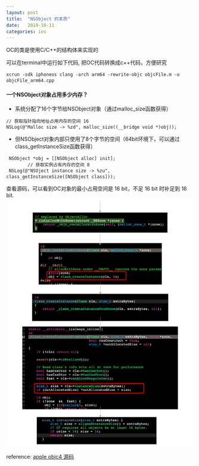 ```yaml
---
layout: post
title:  "NSObject 的本质"
date:   2019-10-11
categories: ios
---
```


OC的类是使用C/C++的结构体来实现的

可以在terminal中运行如下代码, 把OC代码转换成c++代码，方便研究
```Object-C
xcrun -sdk iphoneos clang -arch arm64 -rewrite-objc objcFile.m -o objcFile_arm64.cpp
```

#### 一个NSObject对象占用多少内存？
* 系统分配了16个字节给NSObject对象（通过malloc_size函数获得）
```Object-C
// 获取指针指向地址占用内存的空间 16
NSLog(@"Malloc size -> %zd", malloc_size((__bridge void *)obj));
```
* 但NSObject对象内部只使用了8个字节的空间（64bit环境下，可以通过class_getInstanceSize函数获得）

```Object-C
 NSObject *obj = [[NSObject alloc] init];
        // 获取实例占有内存的空间 8
 NSLog(@"NSOject instance size -> %zu", class_getInstanceSize([NSObject class]));
```
查看源码，可以看到OC对象的最小占用空间是 16 bit，不足 16 bit 时补足到 16 bit.
![](../resource/nsobject/alloc_size.png)


reference: [apple objc4 源码](https://opensource.apple.com/tarballs/objc4/)